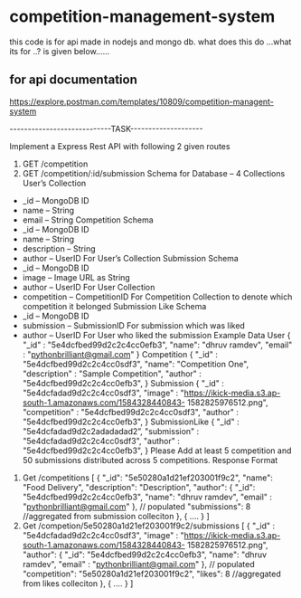 # competition-management-system
this code is for api made in nodejs and mongo db.
what does this do ...what its for ..? is given below......

## for api documentation
https://explore.postman.com/templates/10809/competition-managent-system

----------------------------TASK--------------------

Implement a Express Rest API with following 2 given routes
1. GET /competition
2. GET /competition/:id/submission
Schema for Database – 4 Collections 
User’s Collection
- _id – MongoDB ID
- name – String
- email – String
Competition Schema
- _id – MongoDB ID
- name – String
- description – String
- author – UserID For User’s Collection
Submission Schema
- _id – MongoDB ID
- image – Image URL as String
- author – UserID For User Collection
- competition – CompetitionID For Competition Collection to denote which competition it belonged
Submission Like Schema
- _id – MongoDB ID
- submission – SubmissionID For submission which was liked
- author – UserID For User who liked the submission
Example Data
User 
{
 "_id" : "5e4dcfbed99d2c2c4cc0efb3",
 "name": "dhruv ramdev",
 "email" : "pythonbrilliant@gmail.com" 
}
Competition
{
 "_id" : "5e4dcfbed99d2c2c4cc0sdf3",
 "name": "Competition One",
 "description" : "Sample Competition",
 "author" : "5e4dcfbed99d2c2c4cc0efb3", 
}
Submission
{
 "_id" : "5e4dcfadad9d2c2c4cc0sdf3",
 "image" : "https://ikick-media.s3.ap-south-1.amazonaws.com/1584328440843-
1582825976512.png", 
 "competition" : "5e4dcfbed99d2c2c4cc0sdf3", 
 "author" : "5e4dcfbed99d2c2c4cc0efb3", 
}
SubmissionLike
{
 "_id" : "5e4dcfadad9d2c2adadadad2”,
 "submission" : "5e4dcfadad9d2c2c4cc0sdf3", 
 "author" : "5e4dcfbed99d2c2c4cc0efb3", 
}
Please Add at least 5 competition and 50 submissions distributed across 5 competitions. 
Response Format
1. Get /competitions
[ {
"_id": "5e50280a1d21ef203001f9c2",
"name": "Food Delivery",
"description": "Description",
 "author": {
 "_id": "5e4dcfbed99d2c2c4cc0efb3",
"name": "dhruv ramdev",
 "email" : "pythonbrilliant@gmail.com" 
 }, // populated
 "submissions": 8 //aggregated from submission colleciton
 },
 {
….
 }
]
2. Get /competion/5e50280a1d21ef203001f9c2/submissions
[ {
 "_id" : "5e4dcfadad9d2c2c4cc0sdf3",
 "image" : "https://ikick-media.s3.ap-south-1.amazonaws.com/1584328440843-
1582825976512.png", 
 "author": {
 "_id": "5e4dcfbed99d2c2c4cc0efb3",
"name": "dhruv ramdev",
 "email" : "pythonbrilliant@gmail.com" 
 }, // populated
 "competition": "5e50280a1d21ef203001f9c2",
 "likes": 8 //aggregated from likes colleciton
 },
 {
….
 }
]
